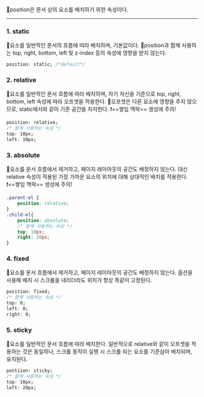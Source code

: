 🔖position은 문서 상의 요소를 배치하기 위한 속성이다.

---
### 1. static
🔖요소를 일반적인 문서의 흐름에 따라 배치하며, 기본값이다.
🔖position과 함께 사용하는 top, right, bottom, left 및 z-index 등의 속성에 영향을 받지 않는다.
```CSS
position: static; /*default*/
```

### 2. relative
🔖요소를 일반적인 문서 흐름에 따라 배치하며, 자기 자신을 기준으로 top, right, bottom, left 속성에 따라 오프셋을 적용한다.
🔖오프셋은 다른 요소에 영향을 주지 않으므로, static에서와 같이 기존 공간을 차지한다.
❗==쌓임 맥락== 생성에 주의!
```CSS
position: relative;
/* 함께 사용하는 속성 */
top: 10px;
left: 10px;
```

### 3. absolute
🔖요소를 문서 흐름에서 제거하고, 페이지 레이아웃의 공간도 배정하지 않는다. 대신 relative 속성이 적용된 가장 가까운 요소의 위치에 대해 상대적인 배치를 적용한다.
❗==쌓임 맥락== 생성에 주의!
```CSS
.parent-el {
	position: relative;
}
.child-el{
	position: absolute;
	/* 함께 사용하는 속성 */
	top: 10px;
	right: 20px;
}
```

### 4. fixed
🔖요소를 문서 흐름에서 제거하고, 페이지 레이아웃의 공간도 배정하지 않는다.  옵션을 사용해 배치 시 스크롤을 내리더라도 위치가 항상 똑같이 고정된다.
```CSS
position: fixed;
/* 함께 사용하는 속성 */
top: 0;
left: 0;
right: 0;
```

### 5. sticky
🔖요소를 일반적인 문서 흐름에 따라 배치한다. 일반적으로 relative와 같이 오프셋을 적용하는 것은 동일하나, 스크롤 동작이 실행 시 스크롤 되는 요소를 기준삼아 배치되며, 유지된다.
```CSS
postiion: sticky;
/* 함께 사용하는 속성 */
top: 10px;
left: 20px;
```